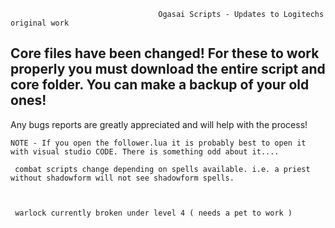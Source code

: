                                      Ogasai Scripts - Updates to Logitechs original work

## Core files have been changed! For these to work properly you must download the entire script and core folder. You can make a backup of your old ones!

 Any bugs reports are greatly appreciated and will help with the process!

    NOTE - If you open the follower.lua it is probably best to open it with visual studio CODE. There is something odd about it....
    
     combat scripts change depending on spells available. i.e. a priest without shadowform will not see shadowform spells.
     
     
     
     warlock currently broken under level 4 ( needs a pet to work )
